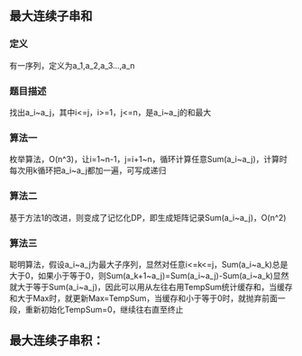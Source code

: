 ## 最大连续子串和

### 定义

有一序列，定义为a_1,a_2,a_3…,a_n

### 题目描述

找出a_i~a_j，其中i<=j，i>=1，j<=n，是a_i~a_j的和最大

### 算法一

枚举算法，O(n^3)，让i=1~n-1，j=i+1~n，循环计算任意Sum(a_i~a_j)，计算时每次用k循环把a_i~a_j都加一遍，可写成递归

### 算法二

基于方法1的改进，则变成了记忆化DP，即生成矩阵记录Sum(a_i~a_j)，O(n^2)

### 算法三

聪明算法，假设a_i~a_j为最大子序列，显然对任意i<=k<=j，Sum(a_i~a_k)总是大于0，如果小于等于0，则Sum(a_k+1~a_j)=Sum(a_i~a_j)-Sum(a_i~a_k)显然就大于等于Sum(a_i~a_j)，因此可以用从左往右用TempSum统计缓存和，当缓存和大于Max时，就更新Max=TempSum，当缓存和小于等于0时，就抛弃前面一段，重新初始化TempSum=0，继续往右直至终止



## 最大连续子串积：
